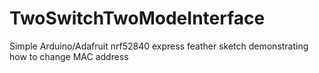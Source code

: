 # TwoSwitchTwoModeInterface
 Simple Arduino/Adafruit nrf52840 express feather sketch demonstrating how to change MAC address

